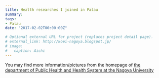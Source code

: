 ```yaml
---
title: Health researches I joined in Palau
summary: 
tags:
- Palau
date: "2017-02-02T00:00:00Z"

# Optional external URL for project (replaces project detail page).
# external_link: http://koei-nagoya.blogspot.jp/
# image:
#   caption: Aichi
---
```


You may find more information/pictures from the homepage of [the department of Public Health and Health System at the Nagoya University](https://sites.google.com/view/intnl-health/about-us/フィールド調査/palau)